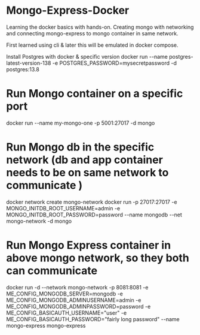 # Mongo-Express-Docker
Learning the docker basics with hands-on. Creating mongo with networking and connecting mongo-express to mongo container in same network. 

First learned using cli & later this will be emulated in docker compose. 


Install Postgres with docker & specific version
docker run --name postgres-latest-version-138  -e POSTGRES_PASSWORD=mysecretpassword -d postgres:13.8

# Run Mongo container on a specific port
docker run --name my-mongo-one -p 5001:27017 -d mongo

# Run Mongo db in the specific network (db and app container needs to be on same network to communicate )
docker network create mongo-network 
docker run -p 27017:27017 -e MONGO_INITDB_ROOT_USERNAME=admin -e MONGO_INITDB_ROOT_PASSWORD=password --name mongodb --net mongo-network -d mongo

# Run Mongo Express container in above mongo network, so they both can communicate
docker run -d  --network mongo-network -p 8081:8081 -e ME_CONFIG_MONGODB_SERVER=mongodb -e ME_CONFIG_MONGODB_ADMINUSERNAME=admin -e ME_CONFIG_MONGODB_ADMINPASSWORD=password   -e ME_CONFIG_BASICAUTH_USERNAME="user" -e ME_CONFIG_BASICAUTH_PASSWORD="fairly long password" --name mongo-express mongo-express

